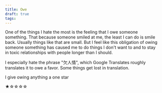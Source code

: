 ```yaml
---
title: Owe
draft: true 
tags:
---
```


One of the things I hate the most is the feeling that I owe someone something. That because someone smiled at me, the least I can do is smile back. Usually things like that are small. But I feel like this obligation of owing someone something has caused me to do things I don't want to and to stay in toxic relationships with people longer than I should.

I especially hate the phrase "欠人情", which Google Translates roughly translates it to owe a favor. Some things get lost in translation.

I give owing anything a one star

★☆☆☆☆
